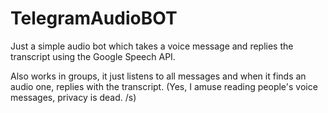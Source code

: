 # TelegramAudioBOT
Just a simple audio bot which takes a voice message and replies the transcript using the Google Speech API.

Also works in groups, it just listens to all messages and when it finds an audio one, replies with the transcript. (Yes, I amuse reading people's voice messages, privacy is dead. /s) 
